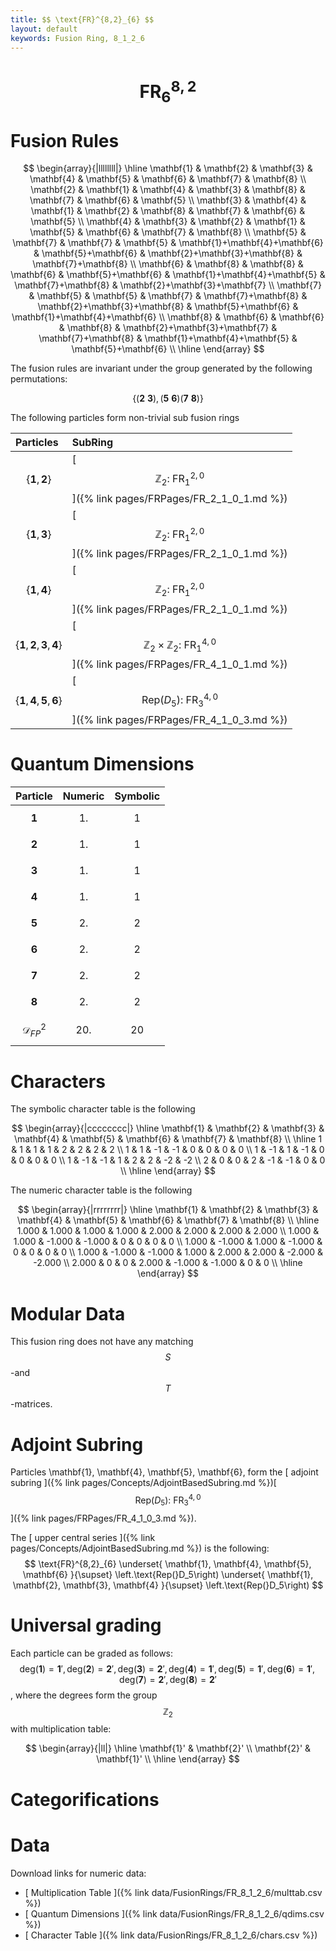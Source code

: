 ```yaml
---
title: $$ \text{FR}^{8,2}_{6} $$
layout: default
keywords: Fusion Ring, 8_1_2_6
---
```

# $$ \text{FR}^{8,2}_{6} $$


# Fusion Rules

$$
\begin{array}{|llllllll|}
\hline
 \mathbf{1} & \mathbf{2} & \mathbf{3} & \mathbf{4} & \mathbf{5} & \mathbf{6} & \mathbf{7} & \mathbf{8} \\
 \mathbf{2} & \mathbf{1} & \mathbf{4} & \mathbf{3} & \mathbf{8} & \mathbf{7} & \mathbf{6} & \mathbf{5} \\
 \mathbf{3} & \mathbf{4} & \mathbf{1} & \mathbf{2} & \mathbf{8} & \mathbf{7} & \mathbf{6} & \mathbf{5} \\
 \mathbf{4} & \mathbf{3} & \mathbf{2} & \mathbf{1} & \mathbf{5} & \mathbf{6} & \mathbf{7} & \mathbf{8} \\
 \mathbf{5} & \mathbf{7} & \mathbf{7} & \mathbf{5} & \mathbf{1}+\mathbf{4}+\mathbf{6} & \mathbf{5}+\mathbf{6} & \mathbf{2}+\mathbf{3}+\mathbf{8} & \mathbf{7}+\mathbf{8} \\
 \mathbf{6} & \mathbf{8} & \mathbf{8} & \mathbf{6} & \mathbf{5}+\mathbf{6} & \mathbf{1}+\mathbf{4}+\mathbf{5} & \mathbf{7}+\mathbf{8} & \mathbf{2}+\mathbf{3}+\mathbf{7} \\
 \mathbf{7} & \mathbf{5} & \mathbf{5} & \mathbf{7} & \mathbf{7}+\mathbf{8} & \mathbf{2}+\mathbf{3}+\mathbf{8} & \mathbf{5}+\mathbf{6} & \mathbf{1}+\mathbf{4}+\mathbf{6} \\
 \mathbf{8} & \mathbf{6} & \mathbf{6} & \mathbf{8} & \mathbf{2}+\mathbf{3}+\mathbf{7} & \mathbf{7}+\mathbf{8} & \mathbf{1}+\mathbf{4}+\mathbf{5} & \mathbf{5}+\mathbf{6} \\
\hline
\end{array}
$$


The fusion rules are invariant under the group generated by the following permutations:

$$ \{(\mathbf{2} \  \mathbf{3}), (\mathbf{5} \  \mathbf{6}) (\mathbf{7} \  \mathbf{8})\} $$


The following particles form non-trivial sub fusion rings

| Particles | SubRing |
| :------ | :------ |
| $$ \{\mathbf{1},\mathbf{2}\} $$ | [ $$ \mathbb{Z}_2:\ \text{FR}^{2,0}_{1} $$ ]({% link pages/FRPages/FR_2_1_0_1.md %}) |
| $$ \{\mathbf{1},\mathbf{3}\} $$ | [ $$ \mathbb{Z}_2:\ \text{FR}^{2,0}_{1} $$ ]({% link pages/FRPages/FR_2_1_0_1.md %}) |
| $$ \{\mathbf{1},\mathbf{4}\} $$ | [ $$ \mathbb{Z}_2:\ \text{FR}^{2,0}_{1} $$ ]({% link pages/FRPages/FR_2_1_0_1.md %}) |
| $$ \{\mathbf{1},\mathbf{2},\mathbf{3},\mathbf{4}\} $$ | [ $$ \mathbb{Z}_2\times \mathbb{Z}_2:\ \text{FR}^{4,0}_{1} $$ ]({% link pages/FRPages/FR_4_1_0_1.md %}) |
| $$ \{\mathbf{1},\mathbf{4},\mathbf{5},\mathbf{6}\} $$ | [ $$ \left.\text{Rep(}D_5\right):\ \text{FR}^{4,0}_{3} $$ ]({% link pages/FRPages/FR_4_1_0_3.md %}) |

# Quantum Dimensions

| Particle | Numeric | Symbolic |
| :------ | :------ | :------ |
| $$ \mathbf{1} $$ | $$ 1. $$ | $$ 1 $$ |
| $$ \mathbf{2} $$ | $$ 1. $$ | $$ 1 $$ |
| $$ \mathbf{3} $$ | $$ 1. $$ | $$ 1 $$ |
| $$ \mathbf{4} $$ | $$ 1. $$ | $$ 1 $$ |
| $$ \mathbf{5} $$ | $$ 2. $$ | $$ 2 $$ |
| $$ \mathbf{6} $$ | $$ 2. $$ | $$ 2 $$ |
| $$ \mathbf{7} $$ | $$ 2. $$ | $$ 2 $$ |
| $$ \mathbf{8} $$ | $$ 2. $$ | $$ 2 $$ |
| $$ \mathcal{D}_{FP}^2 $$ | $$ 20. $$ | $$ 20 $$ |

# Characters

The symbolic character table is the following

$$
\begin{array}{|cccccccc|}
\hline
 \mathbf{1} & \mathbf{2} & \mathbf{3} & \mathbf{4} & \mathbf{5} & \mathbf{6} & \mathbf{7} & \mathbf{8} \\
\hline
 1 & 1 & 1 & 1 & 2 & 2 & 2 & 2 \\
 1 & 1 & -1 & -1 & 0 & 0 & 0 & 0 \\
 1 & -1 & 1 & -1 & 0 & 0 & 0 & 0 \\
 1 & -1 & -1 & 1 & 2 & 2 & -2 & -2 \\
 2 & 0 & 0 & 2 & -1 & -1 & 0 & 0 \\
\hline
\end{array}
$$

The numeric character table is the following

$$
\begin{array}{|rrrrrrrr|}
\hline
 \mathbf{1} & \mathbf{2} & \mathbf{3} & \mathbf{4} & \mathbf{5} & \mathbf{6} & \mathbf{7} & \mathbf{8} \\
\hline
 1.000 & 1.000 & 1.000 & 1.000 & 2.000 & 2.000 & 2.000 & 2.000 \\
 1.000 & 1.000 & -1.000 & -1.000 & 0 & 0 & 0 & 0 \\
 1.000 & -1.000 & 1.000 & -1.000 & 0 & 0 & 0 & 0 \\
 1.000 & -1.000 & -1.000 & 1.000 & 2.000 & 2.000 & -2.000 & -2.000 \\
 2.000 & 0 & 0 & 2.000 & -1.000 & -1.000 & 0 & 0 \\
\hline
\end{array}
$$

# Modular Data

This fusion ring does not have any matching $$ S $$-and $$ T $$-matrices.

# Adjoint Subring

Particles \mathbf{1}, \mathbf{4}, \mathbf{5}, \mathbf{6}, form the [ adjoint subring ]({% link pages/Concepts/AdjointBasedSubring.md %})[ $$ \left.\text{Rep(}D_5\right):\ \text{FR}^{4,0}_{3} $$ ]({% link pages/FRPages/FR_4_1_0_3.md %}).

The [ upper central series ]({% link pages/Concepts/AdjointBasedSubring.md %}) is the following:
$$ \text{FR}^{8,2}_{6} \underset{ \mathbf{1}, \mathbf{4}, \mathbf{5}, \mathbf{6} }{\supset}  \left.\text{Rep(}D_5\right) \underset{ \mathbf{1}, \mathbf{2}, \mathbf{3}, \mathbf{4} }{\supset}  \left.\text{Rep(}D_5\right) $$

# Universal grading

Each particle can be graded as follows: $$ \text{deg}(\mathbf{1}) = \mathbf{1}', \text{deg}(\mathbf{2}) = \mathbf{2}', \text{deg}(\mathbf{3}) = \mathbf{2}', \text{deg}(\mathbf{4}) = \mathbf{1}', \text{deg}(\mathbf{5}) = \mathbf{1}', \text{deg}(\mathbf{6}) = \mathbf{1}', \text{deg}(\mathbf{7}) = \mathbf{2}', \text{deg}(\mathbf{8}) = \mathbf{2}' $$, where the degrees form the group $$ \mathbb{Z}_2 $$ with multiplication table:

$$
\begin{array}{|ll|}
\hline
 \mathbf{1}' & \mathbf{2}' \\
 \mathbf{2}' & \mathbf{1}' \\
\hline
\end{array}
$$

# Categorifications



# Data

Download links for numeric data:

* [ Multiplication Table ]({% link data/FusionRings/FR_8_1_2_6/multtab.csv %})
* [ Quantum Dimensions ]({% link data/FusionRings/FR_8_1_2_6/qdims.csv %})
* [ Character Table ]({% link data/FusionRings/FR_8_1_2_6/chars.csv %})